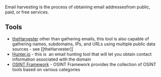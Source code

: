 Email harvesting is the process of obtaining email addressesfrom public, paid, or free services.

## Tools

-   [theHarvester](https://github.com/laramies/theHarvester) other than gathering emails, this tool is also capable of gathering names, subdomains, IPs, and URLs using multiple public data sources - see [[theHarvester]]
-   [Hunter.io](https://hunter.io/) - this is  an email hunting tool that will let you obtain contact information associated with the domain
-   [OSINT Framework](https://osintframework.com/) - OSINT Framework provides the collection of OSINT tools based on various categories